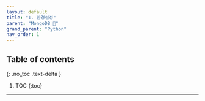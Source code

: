 ```yaml
---
layout: default
title: "1. 환경설정"
parent: "MongoDB 💾"
grand_parent: "Python"
nav_order: 1
---
```


## Table of contents
{: .no_toc .text-delta }

1. TOC
{:toc}

---


